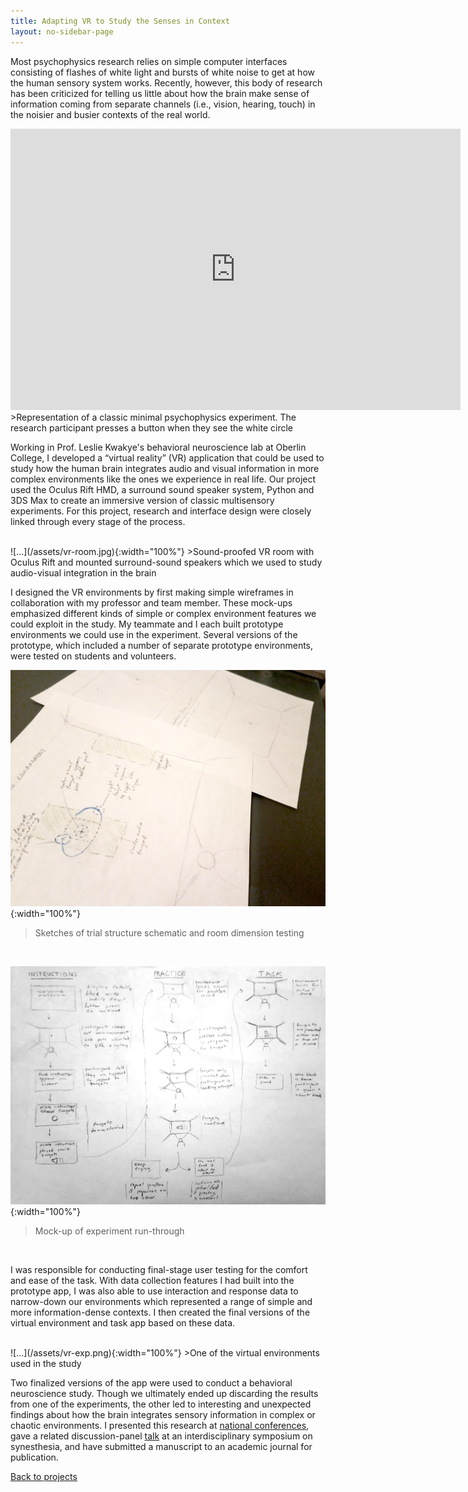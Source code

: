 ```yaml
---
title: Adapting VR to Study the Senses in Context
layout: no-sidebar-page
---
```


Most psychophysics research relies on simple computer interfaces consisting of flashes of white light and bursts of white noise to get at how the human sensory system works. Recently, however, this body of research has been criticized for telling us little about how the brain make sense of information coming from separate channels (i.e., vision, hearing, touch) in the noisier and busier contexts of the real world.

<iframe src="https://giphy.com/embed/3ohc136R0ywN8zb2EM" width="720" height="450" frameBorder="0" class="giphy-embed" allowFullScreen></iframe>
>Representation of a classic minimal psychophysics experiment. The research participant presses a button when they see the white circle

<br>

Working in Prof. Leslie Kwakye's behavioral neuroscience lab at Oberlin College, I developed a “virtual reality” (VR) application that could be used to study how the human brain integrates audio and visual information in more complex environments like the ones we experience in real life. Our project used the Oculus Rift HMD, a surround sound speaker system, Python and 3DS Max to create an immersive version of classic multisensory experiments. For this project, research and interface design were closely linked through every stage of the process.

<br>
![...](/assets/vr-room.jpg){:width="100%"}
>Sound-proofed VR room with Oculus Rift and mounted surround-sound speakers which we used to study audio-visual integration in the brain

<br>

I designed the VR environments by first making simple wireframes in collaboration with my professor and team member. These mock-ups emphasized different kinds of simple or complex environment features we could exploit in the study. My teammate and I each built prototype environments we could use in the experiment. Several versions of the prototype, which included a number of separate prototype environments, were tested on students and volunteers.

![...](/assets/task-sketches.jpg){:width="100%"}
>Sketches of trial structure schematic and room dimension testing

<br>

![...](/assets/task-flow.jpg){:width="100%"}
>Mock-up of experiment run-through

<br>

I was responsible for conducting final-stage user testing for the comfort and ease of the task. With data collection features I had built into the prototype app, I was also able to use interaction and response data to narrow-down our environments which represented a range of simple and more information-dense contexts. I then created the final versions of the virtual environment and task app based on these data.

<br>
![...](/assets/vr-exp.png){:width="100%"}
>One of the virtual environments used in the study

<br>

Two finalized versions of the app were used to conduct a behavioral neuroscience study. Though we ultimately ended up discarding the results from one of the experiments, the other led to interesting and unexpected findings about how the brain integrates sensory information in complex or chaotic environments. I presented this research at [national conferences](http://www.abstractsonline.com/Plan/ViewAbstract.aspx?mID=3744&sKey=8ffdb9bb-e46a-4d5d-8eba-d2ab4dd08884&cKey=b23bba56-576a-48aa-a886-c95fb61bb543&mKey=d0ff4555-8574-4fbb-b9d4-04eec8ba0c84), gave a related discussion-panel [talk](https://www.dropbox.com/s/wio5f70xiyqvpx7/synesthesia-symposium-april-15-updated-figures.pdf?dl=0) at an interdisciplinary symposium on synesthesia, and have submitted a manuscript to an academic journal for publication.


[Back to projects](../)
